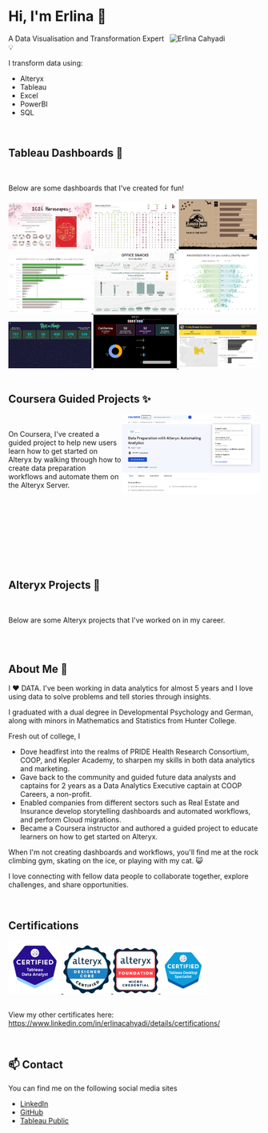 # Hi, I'm Erlina 👋

<!--img src='https://avatars.githubusercontent.com/u/34423757?v=4' width="20%"-->

<img align="right" src="https://github.com/ErlinaCahyadi/Images/blob/main/Profile.png" alt="Erlina Cahyadi" width="36%">

A Data Visualisation and Transformation Expert 💡

I transform data using:
- Alteryx
- Tableau
- Excel
- PowerBI
- SQL 

<br>

##  Tableau Dashboards 🌱

<br>

Below are some dashboards that I've created for fun!

<!-- Horoscopes -->
  <a href="https://public.tableau.com/app/profile/erlina6186/viz/HowsYourLuckIn2024/2024Horoscopes">
    <img src="https://github.com/ErlinaAC/Images/blob/main/2024%20Horoscopes.png" width ="33%">
  </a>
  

<!--Wine-ding Down -->
  <a href="https://public.tableau.com/app/profile/erlina6186/viz/WOW2023Week29Re-vizWine-dingDown/Wine-dingDown">
    <img src="https://github.com/ErlinaAC/Images/blob/main/Wine-ding%20Down.png" width ="33%">
  </a>


<!--Jurassic Park -->
  <a href="https://public.tableau.com/app/profile/erlina6186/viz/JurassicParkRatings/Dashboard1">
    <img src="https://github.com/ErlinaAC/Images/blob/main/Which%20Jurassic%20Park%20Film%20Is%20The%20Best.png" width ="31%">
  </a>


<!--WOW2021:16 -->
  <a href="https://public.tableau.com/app/profile/erlina6186/viz/WOW2021W16CanyouuseQuickLODstorecreatethisview_16917864949410/Dashboard1">
    <img src="https://github.com/ErlinaAC/Images/blob/main/%23WOW2021%20W16.png" width ="33%">
  </a>


<!--Office Snacks -->
  <a href="https://public.tableau.com/app/profile/erlina6186/viz/OfficeSnacks/OfficeSnacksDash">
    <img src="https://github.com/ErlinaAC/Images/blob/main/Office%20Snacks%20Dash.png" width ="33%">
  </a>



  <!--Jitterfly -->
  <a href="https://public.tableau.com/app/profile/erlina6186/viz/WOW2023W19_16842646953310/WOW2023Week19">
    <img src="https://github.com/ErlinaAC/Images/blob/main/%23WOW2023%20Week%2019.png" width ="31%">
  </a>


  <!--Rick and Morty-->
  <a href="https://public.tableau.com/app/profile/erlina6186/viz/RickandMortyAPIDashboardWeek/RickandMortyDash">
    <img src="https://github.com/ErlinaAC/Images/blob/main/Rick%20and%20Morty%20Dash.png" width ="33%">
  </a>


  <!--Who is a Survivor-->
  <a href="https://public.tableau.com/app/profile/erlina6186/viz/SurvivorDash/WhoisaSurvivorDash">
    <img src="https://github.com/ErlinaAC/Images/blob/main/Who%20is%20a%20Survivor%20Dash.png" width ="33%">
  </a>


  <!--FixMyStreet-->
  <a href="https://public.tableau.com/app/profile/erlina6186/viz/FixMyStreetDashboard/Dashboard1">
    <img src="https://github.com/ErlinaAC/Images/blob/main/FixMyStreet.png" width ="31%">
  </a>

<br>
<br>

## Coursera Guided Projects ✨



  <!--1. Data Preparation with Alteryx: Automating Alteryx-->
<a href="https://www.coursera.org/projects/data-preparation-with-alteryx--automating-analytics#about">
  <img src="https://github.com/ErlinaAC/Images/blob/main/Coursera.png" align="right" width="55%">
</a>

<br> 

On Coursera, I've created a guided project to help new users learn how to get started on Alteryx by walking through how to create data preparation workflows and automate them on the Alteryx Server.


<br> 
<br>
<br>
<br>
<br> 
<br>
<br> 
<br>


## Alteryx Projects 🚀

<br>

Below are some Alteryx projects that I've worked on in my career.

  <!--Extract Refreshes-->
 
<!--
   
<a href="https://github.com/ErlinaAC/Images/blob/main/Extract%20Refreshes.png">
    <img src="https://github.com/ErlinaAC/Images/blob/main/Extract%20Refreshes.png" width="49%"">
</a>

-->


  <!--Subscriptions-->

<!--

<a href="https://github.com/ErlinaAC/Images/blob/main/Subscriptions.png">
    <img src="https://github.com/ErlinaAC/Images/blob/main/Subscriptions.png" width="49%"">
</a>


-->

  <!--Users and User Groups-->

<!--
<a href="https://github.com/ErlinaAC/Images/blob/main/Users%20and%20User%20Groups.png">
    <img src="https://github.com/ErlinaAC/Images/blob/main/Users%20and%20User%20Groups.png" width="49%"">
</a>   

-->

  <!--Favorites-->

<!--

<a href="https://github.com/ErlinaAC/Images/blob/main/Favorites.png">
    <img src="https://github.com/ErlinaAC/Images/blob/main/Favorites.png" width="49%"">
</a>   

-->

<br>
<br>


## About Me 🤗


I ❤️ DATA. I've been working in data analytics for almost 5 years and I love using data to solve problems and tell stories through insights.

I graduated with a dual degree in Developmental Psychology and German, along with minors in Mathematics and Statistics from Hunter College. 

Fresh out of college, I
- Dove headfirst into the realms of PRIDE Health Research Consortium, COOP, and Kepler Academy, to sharpen my skills in both data analytics and marketing. 
- Gave back to the community and guided future data analysts and captains for 2 years as a Data Analytics Executive captain at COOP Careers, a non-profit.
- Enabled companies from different sectors such as Real Estate and Insurance develop storytelling dashboards and automated workflows, and perform Cloud migrations.
- Became a Coursera instructor and authored a guided project to educate learners on how to get started on Alteryx. 

When I'm not creating dashboards and workflows, you'll find me at the rock climbing gym, skating on the ice, or playing with my cat. 😺

I love connecting with fellow data people to collaborate together, explore challenges, and share opportunities.


  <!-- <img src="https://github.com/wjsutton/wjsutton.github.io/blob/master/assets/img/work_timeline.png?raw=true"> -->

<br>

## Certifications

  <!--Tableau Data Analyst-->
<a href="https://www.credly.com/badges/d4c6df45-3139-4d4a-a096-e63dffef93b3/linked_in_profile">
  <img src="https://github.com/ErlinaAC/Images/blob/main/Tableau%20Data%20Analyst.png" width="21%">
</a>


  <!--Alteryx Designer Core -->
<a href="https://www.credly.com/badges/517754e5-0c55-4d91-89f8-68a069029593/public_url">
  <img src="https://github.com/ErlinaAC/Images/blob/main/Alteryx%20Designer%20Core.png" width="19%">
</a>


  <!--Alteryx Foundational Micro-Credential-->
<a href="https://www.credly.com/badges/af5c6069-10cf-4a80-829e-88170201c57e/linked_in_profile">
  <img src="https://github.com/ErlinaAC/Images/blob/main/Alteryx%20Foundational%20Micro-Credential.png" width="18%">
</a>


  <!--Tableau Desktop Specialist-->
<a href="https://www.credly.com/badges/8bce8ef2-0e7a-4f18-b067-2e239008e09f/public_url">
  <img src="https://github.com/ErlinaAC/Images/blob/main/Tableau%20Desktop%20Specialist.png" width="18%">
</a>

<br>
<br>


View my other certificates here: https://www.linkedin.com/in/erlinacahyadi/details/certifications/

<br> 

## 📫 Contact

You can find me on the following social media sites

- [LinkedIn](https://www.linkedin.com/in/erlinacahyadi/)
- [GitHub](https://github.com/ErlinaAC)
- [Tableau Public](https://public.tableau.com/app/profile/erlina6186/vizzes)

